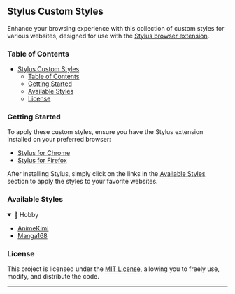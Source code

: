 ## Stylus Custom Styles

Enhance your browsing experience with this collection of custom styles for various websites, designed for use with the [Stylus browser extension](https://chromewebstore.google.com/detail/stylus/clngdbkpkpeebahjckkjfobafhncgmne).

### Table of Contents

- [Stylus Custom Styles](#stylus-custom-styles)
  - [Table of Contents](#table-of-contents)
  - [Getting Started](#getting-started)
  - [Available Styles](#available-styles)
  - [License](#license)

### Getting Started

To apply these custom styles, ensure you have the Stylus extension installed on your preferred browser:

- [Stylus for Chrome](https://chrome.google.com/webstore/detail/stylus/clngdbkpkpeebahjckkjfobafhncgmne)
- [Stylus for Firefox](https://addons.mozilla.org/en-US/firefox/addon/styl-us/)

After installing Stylus, simply click on the links in the [Available Styles](#available-styles) section to apply the styles to your favorite websites.

### Available Styles

<details open>
<summary>🌈 Hobby</summary>

- [AnimeKimi](https://github.com/Onyx-Innovators/Stylus/tree/main/AnimeKimi)
- [Manga168](https://github.com/Onyx-Innovators/Stylus/tree/main/Manga168)

</details>

### License

This project is licensed under the [MIT License](LICENSE), allowing you to freely use, modify, and distribute the code.

---